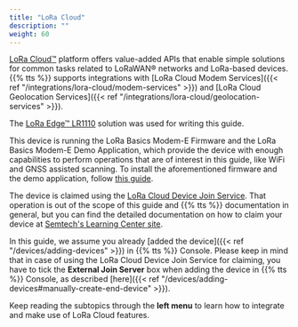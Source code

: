 ```yaml
---
title: "LoRa Cloud"
description: ""
weight: 60
---
```


[LoRa Cloud™](https://www.loracloud.com/) platform offers value-added APIs that enable simple solutions for common tasks related to LoRaWAN® networks and LoRa-based devices. {{% tts %}} supports integrations with [LoRa Cloud Modem Services]({{< ref "/integrations/lora-cloud/modem-services" >}}) and [LoRa Cloud Geolocation Services]({{< ref "/integrations/lora-cloud/geolocation-services" >}}).

<!--more-->

The [LoRa Edge™ LR1110](https://www.semtech.com/products/wireless-rf/lora-edge/) solution was used for writing this guide.

This device is running the LoRa Basics Modem-E Firmware and the LoRa Basics Modem-E Demo Application, which provide the device with enough capabilities to perform operations that are of interest in this guide, like WiFi and GNSS assisted scanning. To install the aforementioned firmware and the demo application, follow [this guide](https://lora-developers.semtech.com/learning-center/hands-on-labs/build-end-to-end-solution-using-lorawan-and-loraedge/install-nucleo-and-lr1110-software/).

The device is claimed using the [LoRa Cloud Device Join Service](https://www.loracloud.com/documentation/join_service?url=index.html). That operation is out of the scope of this guide and {{% tts %}} documentation in general, but you can find the detailed documentation on how to claim your device at [Semtech's Learning Center site](https://lora-developers.semtech.com/learning-center/hands-on-labs/build-end-to-end-solution-using-lorawan-and-loraedge/claim-your-device-on-the-lora-cloud-portal/).

In this guide, we assume you already [added the device]({{< ref "/devices/adding-devices" >}}) in {{% tts %}} Console. Please keep in mind that in case of using the LoRa Cloud Device Join Service for claiming, you have to tick the **External Join Server** box when adding the device in {{% tts %}} Console, as described [here]({{< ref "/devices/adding-devices#manually-create-end-device" >}}).

Keep reading the subtopics through the **left menu** to learn how to integrate and make use of LoRa Cloud features.
